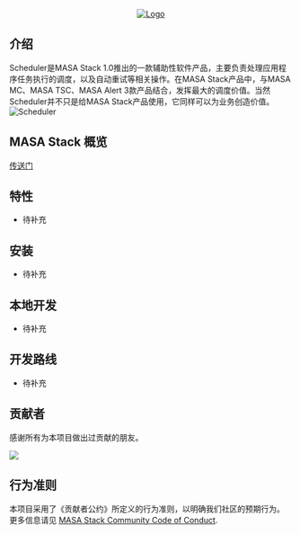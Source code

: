 <p align="center">
  <a href="https://www.masastack.com/stack" target="_blank">
    <img alt="Logo" src="https://cdn.masastack.com/images/Scheduler.png">
  </a>
</p>

## 介绍

Scheduler是MASA Stack 1.0推出的一款辅助性软件产品，主要负责处理应用程序任务执行的调度，以及自动重试等相关操作。在MASA Stack产品中，与MASA MC、MASA TSC、MASA Alert 3款产品结合，发挥最大的调度价值。当然Scheduler并不只是给MASA Stack产品使用，它同样可以为业务创造价值。
![Scheduler](http://cdn.masastack.com/stack/doc/scheduler/introduce.png)

## MASA Stack 概览
[传送门](https://github.com/masastack/MASA.Stack)

## 特性
- 待补充

## 安装
- 待补充


## 本地开发
- 待补充

## 开发路线
- 待补充

## 贡献者

感谢所有为本项目做出过贡献的朋友。

<a href="https://github.com/masastack/MASA.Scheduler/graphs/contributors"> 
    <img src="https://contrib.rocks/image?repo=masastack/MASA.Scheduler" /> 
</a>

## 行为准则

本项目采用了《贡献者公约》所定义的行为准则，以明确我们社区的预期行为。
更多信息请见 [MASA Stack Community Code of Conduct](https://github.com/masastack/community/blob/main/CODE-OF-CONDUCT.md).

